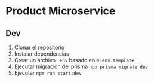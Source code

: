 # Product Microservice



## Dev
1. Clonar el repositorio
2. Instalar dependencias
3. Crear un archivo `.env` basado en el `env.template`
4. Ejecutar migracion del prisma `npx prisma migrate dev`
5. Ejecutar `npm run start:dev`
